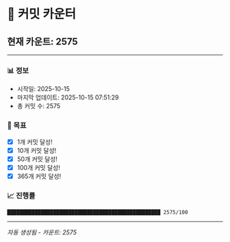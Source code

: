 # 🔢 커밋 카운터

## 현재 카운트: 2575

---

### 📊 정보
- 시작일: 2025-10-15
- 마지막 업데이트: 2025-10-15 07:51:29
- 총 커밋 수: 2575

### 🎯 목표
- [x] 1개 커밋 달성!
- [x] 10개 커밋 달성!
- [x] 50개 커밋 달성!
- [x] 100개 커밋 달성!
- [x] 365개 커밋 달성!

### 📈 진행률
```
██████████████████████████████████████████████████ 2575/100
```

---
*자동 생성됨 - 카운트: 2575*
